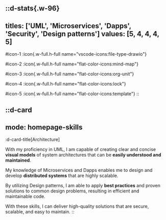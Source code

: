 ::d-stats{.w-96}
---
titles: ['UML', 'Microservices', 'Dapps', 'Security', 'Design patterns']
values: [5, 4, 4, 4, 5]
---
#icon-1
  :icon{.w-full.h-full name="vscode-icons:file-type-drawio"}

#icon-2
  :icon{.w-full.h-full name="flat-color-icons:mind-map"}

#icon-3
  :icon{.w-full.h-full name="flat-color-icons:org-unit"}

#icon-4
  :icon{.w-full.h-full name="flat-color-icons:lock"}

#icon-5
  :icon{.w-full.h-full name="flat-color-icons:template"}
::

::d-card
---
mode: homepage-skills
---
  :d-card-title[Architecture]

  With my proficiency in UML, I am capable of creating clear and concise **visual models** of system architectures that can be **easily understood and maintained**. 

  My knowledge of Microservices and Dapps enables me to design and develop **distributed systems** that are highly scalable.

  By utilizing Design patterns, I am able to apply **best practices** and proven solutions to common design problems, resulting in efficient and maintainable code. 

  With these skills, I can deliver high-quality solutions that are secure, scalable, and easy to maintain.
::